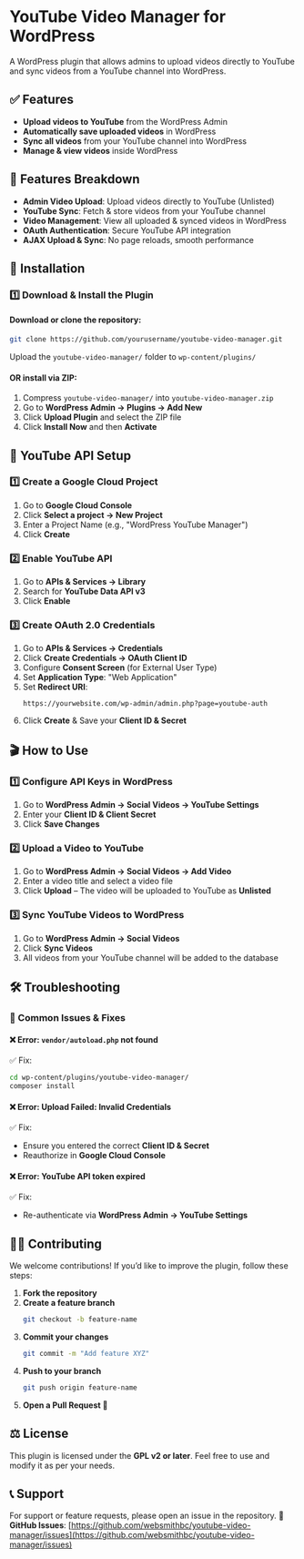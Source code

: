 # YouTube Video Manager for WordPress

A WordPress plugin that allows admins to upload videos directly to YouTube and sync videos from a YouTube channel into WordPress.

## ✅ Features
- **Upload videos to YouTube** from the WordPress Admin
- **Automatically save uploaded videos** in WordPress
- **Sync all videos** from your YouTube channel into WordPress
- **Manage & view videos** inside WordPress

## 🚀 Features Breakdown
- **Admin Video Upload**: Upload videos directly to YouTube (Unlisted)
- **YouTube Sync**: Fetch & store videos from your YouTube channel
- **Video Management**: View all uploaded & synced videos in WordPress
- **OAuth Authentication**: Secure YouTube API integration
- **AJAX Upload & Sync**: No page reloads, smooth performance

## 🔧 Installation
### 1️⃣ Download & Install the Plugin
#### Download or clone the repository:
```sh
git clone https://github.com/yourusername/youtube-video-manager.git
```
Upload the `youtube-video-manager/` folder to `wp-content/plugins/`

#### OR install via ZIP:
1. Compress `youtube-video-manager/` into `youtube-video-manager.zip`
2. Go to **WordPress Admin → Plugins → Add New**
3. Click **Upload Plugin** and select the ZIP file
4. Click **Install Now** and then **Activate**

## 🔑 YouTube API Setup
### 1️⃣ Create a Google Cloud Project
1. Go to **Google Cloud Console**
2. Click **Select a project → New Project**
3. Enter a Project Name (e.g., "WordPress YouTube Manager")
4. Click **Create**

### 2️⃣ Enable YouTube API
1. Go to **APIs & Services → Library**
2. Search for **YouTube Data API v3**
3. Click **Enable**

### 3️⃣ Create OAuth 2.0 Credentials
1. Go to **APIs & Services → Credentials**
2. Click **Create Credentials → OAuth Client ID**
3. Configure **Consent Screen** (for External User Type)
4. Set **Application Type**: "Web Application"
5. Set **Redirect URI**:
   ```
   https://yourwebsite.com/wp-admin/admin.php?page=youtube-auth
   ```
6. Click **Create** & Save your **Client ID & Secret**

## 🎬 How to Use
### 1️⃣ Configure API Keys in WordPress
1. Go to **WordPress Admin → Social Videos → YouTube Settings**
2. Enter your **Client ID & Client Secret**
3. Click **Save Changes**

### 2️⃣ Upload a Video to YouTube
1. Go to **WordPress Admin → Social Videos → Add Video**
2. Enter a video title and select a video file
3. Click **Upload** – The video will be uploaded to YouTube as **Unlisted**

### 3️⃣ Sync YouTube Videos to WordPress
1. Go to **WordPress Admin → Social Videos**
2. Click **Sync Videos**
3. All videos from your YouTube channel will be added to the database

## 🛠 Troubleshooting
### 🔹 Common Issues & Fixes
#### ❌ Error: `vendor/autoload.php` not found
✅ Fix:
```sh
cd wp-content/plugins/youtube-video-manager/
composer install
```

#### ❌ Error: Upload Failed: Invalid Credentials
✅ Fix:
- Ensure you entered the correct **Client ID & Secret**
- Reauthorize in **Google Cloud Console**

#### ❌ Error: YouTube API token expired
✅ Fix:
- Re-authenticate via **WordPress Admin → YouTube Settings**

## 👨‍💻 Contributing
We welcome contributions! If you’d like to improve the plugin, follow these steps:

1. **Fork the repository**
2. **Create a feature branch**
   ```sh
   git checkout -b feature-name
   ```
3. **Commit your changes**
   ```sh
   git commit -m "Add feature XYZ"
   ```
4. **Push to your branch**
   ```sh
   git push origin feature-name
   ```
5. **Open a Pull Request 🚀**

## ⚖️ License
This plugin is licensed under the **GPL v2 or later**.
Feel free to use and modify it as per your needs.

## 📞 Support
For support or feature requests, please open an issue in the repository.
🔗 **GitHub Issues**: [https://github.com/websmithbc/youtube-video-manager/issues](https://github.com/websmithbc/youtube-video-manager/issues)

